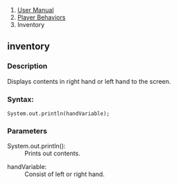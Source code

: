 <ol class="breadcrumb">
  <li><a href="#/docs/contents">User Manual</a></li>
  <li><a href="#/docs/player">Player Behaviors</a></li>

<li class="active">Inventory</li>
</ol>

## inventory

### Description

Displays contents in right hand or left hand to the screen. 

### Syntax:

	System.out.println(handVariable);

### Parameters

<dl>
  <dt>System.out.println():</dt>
  <dd>Prints out contents.</dd>
</dl>


<dl>
  <dt>handVariable:</dt>
  <dd>Consist of left or right hand.</dd>
</dl>